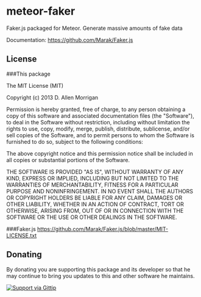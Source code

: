 meteor-faker
============

Faker.js packaged for Meteor. Generate massive amounts of fake data

Documentation: https://github.com/Marak/Faker.js


## License
###This package

The MIT License (MIT)

Copyright (c) 2013 D. Allen Morrigan

Permission is hereby granted, free of charge, to any person obtaining a copy of
this software and associated documentation files (the "Software"), to deal in
the Software without restriction, including without limitation the rights to
use, copy, modify, merge, publish, distribute, sublicense, and/or sell copies of
the Software, and to permit persons to whom the Software is furnished to do so,
subject to the following conditions:

The above copyright notice and this permission notice shall be included in all
copies or substantial portions of the Software.

THE SOFTWARE IS PROVIDED "AS IS", WITHOUT WARRANTY OF ANY KIND, EXPRESS OR
IMPLIED, INCLUDING BUT NOT LIMITED TO THE WARRANTIES OF MERCHANTABILITY, FITNESS
FOR A PARTICULAR PURPOSE AND NONINFRINGEMENT. IN NO EVENT SHALL THE AUTHORS OR
COPYRIGHT HOLDERS BE LIABLE FOR ANY CLAIM, DAMAGES OR OTHER LIABILITY, WHETHER
IN AN ACTION OF CONTRACT, TORT OR OTHERWISE, ARISING FROM, OUT OF OR IN
CONNECTION WITH THE SOFTWARE OR THE USE OR OTHER DEALINGS IN THE SOFTWARE.

###Faker.js
https://github.com/Marak/Faker.js/blob/master/MIT-LICENSE.txt


## Donating
By donating you are supporting this package and its developer so that he may continue to bring you updates to this and other software he maintains.

[![Support via Gittip][gittip-badge]][digilord]

[gittip-badge]: https://rawgithub.com/digilord/gittip-badge/master/dist/gittip.png
[digilord]: https://www.gittip.com/digilord/

<script src="http://coinwidget.com/widget/coin.js"></script>
<script>
CoinWidgetCom.go({
	wallet_address: "1HBNFkpRs3dkagXryvhkgfPcdPHNWHMf26"
	, currency: "bitcoin"
	, counter: "count"
	, alignment: "bl"
	, qrcode: true
	, auto_show: false
	, lbl_button: "Donate"
	, lbl_address: "My Bitcoin Address:"
	, lbl_count: "donations"
	, lbl_amount: "BTC"
});
</script>
